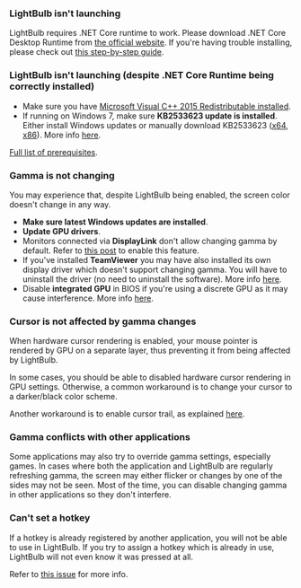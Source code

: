 ### LightBulb isn't launching

LightBulb requires .NET Core runtime to work. Please download .NET Core Desktop Runtime from [the official website](https://dotnet.microsoft.com/download/dotnet-core/3.1/runtime). If you're having trouble installing, please check out [this step-by-step guide](https://github.com/Tyrrrz/LightBulb/wiki/How-to-install-.NET-Core-runtime).

### LightBulb isn't launching (despite .NET Core Runtime being correctly installed)

- Make sure you have [Microsoft Visual C++ 2015 Redistributable installed](https://www.microsoft.com/download/details.aspx?id=52685).
- If running on Windows 7, make sure **KB2533623 update is installed**. Either install Windows updates or manually download KB2533623 ([x64](https://www.microsoft.com/en-ie/download/details.aspx?id=26764), [x86](https://www.microsoft.com/en-us/download/details.aspx?id=26767)). More info [here](https://github.com/Tyrrrz/LightBulb/pull/105#issuecomment-565435593).

[Full list of prerequisites](https://docs.microsoft.com/en-us/dotnet/core/install/dependencies?pivots=os-windows&tabs=netcore31).

### Gamma is not changing

You may experience that, despite LightBulb being enabled, the screen color doesn't change in any way.

- **Make sure latest Windows updates are installed**.
- **Update GPU drivers**.
- Monitors connected via **DisplayLink** don't allow changing gamma by default. Refer to [this post](https://support.displaylink.com/knowledgebase/articles/1886413-how-to-enable-night-light-or-f-lux-on-displaylink) to enable this feature.
- If you've installed **TeamViewer** you may have also installed its own display driver which doesn't support changing gamma. You will have to uninstall the driver (no need to uninstall the software). More info [here](https://github.com/Tyrrrz/LightBulb/issues/100#issuecomment-554009433).
- Disable **integrated GPU** in BIOS if you're using a discrete GPU as it may cause interference. More info [here](https://github.com/Tyrrrz/LightBulb/issues/130#issuecomment-565752598).

### Cursor is not affected by gamma changes

When hardware cursor rendering is enabled, your mouse pointer is rendered by GPU on a separate layer, thus preventing it from being affected by LightBulb.

In some cases, you should be able to disabled hardware cursor rendering in GPU settings. Otherwise, a common workaround is to change your cursor to a darker/black color scheme.

Another workaround is to enable cursor trail, as explained [here](https://github.com/Tyrrrz/LightBulb/issues/157#issuecomment-647428692).

### Gamma conflicts with other applications

Some applications may also try to override gamma settings, especially games. In cases where both the application and LightBulb are regularly refreshing gamma, the screen may either flicker or changes by one of the sides may not be seen. Most of the time, you can disable changing gamma in other applications so they don't interfere.

### Can't set a hotkey

If a hotkey is already registered by another application, you will not be able to use in LightBulb. If you try to assign a hotkey which is already in use, LightBulb will not even know it was pressed at all.

Refer to [this issue](https://github.com/Tyrrrz/LightBulb/issues/149#issuecomment-620044640) for more info.
